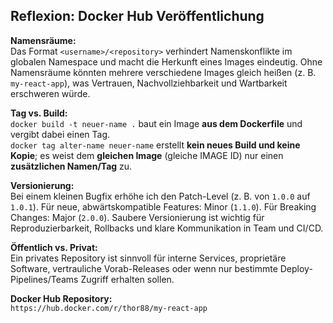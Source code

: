 ## Reflexion: Docker Hub Veröffentlichung

**Namensräume:**  
Das Format `<username>/<repository>` verhindert Namenskonflikte im globalen Namespace und macht die Herkunft eines Images eindeutig. Ohne Namensräume könnten mehrere verschiedene Images gleich heißen (z. B. `my-react-app`), was Vertrauen, Nachvollziehbarkeit und Wartbarkeit erschweren würde.

**Tag vs. Build:**  
`docker build -t neuer-name .` baut ein Image **aus dem Dockerfile** und vergibt dabei einen Tag.  
`docker tag alter-name neuer-name` erstellt **kein neues Build und keine Kopie**; es weist dem **gleichen Image** (gleiche IMAGE ID) nur einen **zusätzlichen Namen/Tag** zu.

**Versionierung:**  
Bei einem kleinen Bugfix erhöhe ich den Patch-Level (z. B. von `1.0.0` auf `1.0.1`). Für neue, abwärtskompatible Features: Minor (`1.1.0`). Für Breaking Changes: Major (`2.0.0`). Saubere Versionierung ist wichtig für Reproduzierbarkeit, Rollbacks und klare Kommunikation in Team und CI/CD.

**Öffentlich vs. Privat:**  
Ein privates Repository ist sinnvoll für interne Services, proprietäre Software, vertrauliche Vorab-Releases oder wenn nur bestimmte Deploy-Pipelines/Teams Zugriff erhalten sollen.

**Docker Hub Repository:**  
`https://hub.docker.com/r/thor88/my-react-app`
